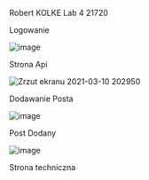 Robert KOLKE Lab 4 21720

Logowanie

![image](https://user-images.githubusercontent.com/69192186/110687003-5265e900-81e0-11eb-8c44-0e8fe1e46496.png)

Strona Api

![Zrzut ekranu 2021-03-10 202950](https://user-images.githubusercontent.com/69192186/110686246-88569d80-81df-11eb-8b34-5b36115eedfb.png)

Dodawanie Posta

![image](https://user-images.githubusercontent.com/69192186/110686430-b6d47880-81df-11eb-8fea-95eb93628a8e.png)

Post Dodany

![image](https://user-images.githubusercontent.com/69192186/110686633-ee432500-81df-11eb-92d0-3ea4adc2c676.png)

Strona techniczna
